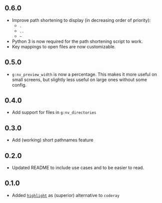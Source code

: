 ## 0.6.0

-   Improve path shortening to display (in decreasing order of
    priority):
    -   `.`
    -   `..`
    -   `~`
-   Python 3 is now required for the path shortening script to work.
-   Key mappings to open files are now customizable.

## 0.5.0

-   `g:nv_preview_width` is now a percentage. This makes it more useful
    on small screens, but slightly less useful on large ones without
    some config.

## 0.4.0

-   Add support for files in `g:nv_directories`

## 0.3.0

-   Add (working) short pathnames feature

## 0.2.0

-   Updated README to include use cases and to be easier to read.

## 0.1.0

-   Added
    [`highlight`](http://www.andre-simon.de/doku/highlight/en/highlight.html)
    as (superior) alternative to `coderay`
